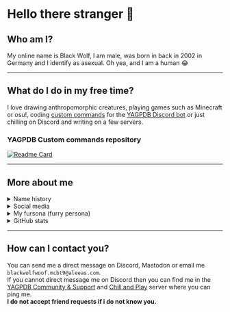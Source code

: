 <!--
Ah hello and welcome to my profile :)
You can do the same for your github profile by creating a repository with the name of your account. Thanks for stopping by :)
-->

# Hello there stranger 👋

## Who am I?

My online name is Black Wolf, I am male, was born in back in 2002 in Germany and I identify as asexual. Oh yea, and I am a human 😂

---

## What do I do in my free time?

I love drawing anthropomorphic creatures, playing games such as Minecraft or osu!, coding [custom commands](https://github.com/BlackWolfWoof/yagpdb-cc) for the [YAGPDB Discord bot](https://yagpdb.xyz/) or just chilling on Discord and writing on a few servers.

### YAGPDB Custom commands repository
[![Readme Card](https://github-readme-stats.vercel.app/api/pin/?username=BlackWolfWoof&repo=yagpdb-cc&icon_color=e74c3c&bg_color=151515&text_color=fff)](https://github.com/BlackWolfWoof/yagpdb-cc)

---

## More about me

<details>
<summary>Name history</summary>

Year|Name|Nickname|Reason why I changed it
---|---|---|---
**2021**|`Black Wolf`|Wolf, Black, BlackWolfWoof, BlackWolfAwooo, Wolfie|I am a furry now I guess 🐺
**2019**|`TheHDCrafter`|Crafter, HD, HDCrafter, Wolfie|The _YT at the end was too cringe
**2016**|`TheHDCrafter_YT`|Crafter, HD, HDCrafter|I added _YT because I started a YouTube channel
**2013**|`TheHDCrafter`|Crafter|Because I didn't like the old name
**2012**|`HDCrafter`|Crafter|The name I came up with when I first joined a Minecraft chat form with [Disqus](https://www.startpage.com/do/dsearch?query=Disqus 'What is Disqus?')
</details>


<details>
<summary>Social media</summary>

<a name="Discord"></a>

Platform|Name|Link to profile|Active  
---|---|---|---  
**Discord**|`Black Wolf` (blackwolfwoof)|[Server](https://discord.gg/GRns3fg)|✅
**YouTube**|`Black Wolf`|[Channel](https://www.youtube.com/BlackWolfWoof)|✅
**Furaffinity**|`BlackWolfWoof`|[Profile](https://www.furaffinity.net/user/blackwolfwoof/)|✅
**Mastodon**|`Black Wolf` (`@blackwolf@meow.social`)|[Profile](https://meow.social/@blackwolf)|✅
**Minecraft**|`BlackWolfWoof`||✅
**Steam**|`Black Wolf`|[Profile](https://steamcommunity.com/profiles/76561199075878744)|✅
**RecRoom**|`Black Wolf` (`@blackwolfwoof`)|[Profile](https://rec.net/user/blackwolfwoof)|✅
**Beatsaber**|`BlackWolf`|[Profile on beatleader.xyz](https://beatleader.xyz/u/284259)|✅
**Resonite**|`BlackWolfWoof`||✅
**Bluesky**|`Black Wolf` (`@blackwolfwoof.com`)|[Profile](https://bsky.app/profile/blackwolfwoof.com)|❌
**Coub**|`Black Wolf` (BlackWolfWoof)|[Profile](https://coub.com/blackwolfwoof)|❌
**Twitch**|`blackwolfwoof`|[Channel](https://www.twitch.tv/blackwolfwoof)|❌
**Xbox Live**|`BlackWolf7860`|[Profile](https://account.xbox.com/en-US/Profile?gamerTag=BlackWolf7860)|❌
**osu!**|`TheHDCrafter`|[Profile](https://osu.ppy.sh/users/16069717)|❌
**Deviantart**|`BlackWolfWoof`|[Profile](https://www.deviantart.com/blackwolfwoof)|❌
**Trello**|`Black Wolf` (blackwolfwoof)|[Profile](https://trello.com/blackwolfwoof)|❌
**Pinterest**|`Black Wolf` (BlackWolfWoof)||💀
**Twitter**|`Black Wolf` (BlackWolfWoof)||💀
**Reddit**|`TheHDCrafter_YT`||💀
**Mastodon** (vulpine.club)|`Black Wolf` (`@blackwolf@vulpine.club`)||💀
**Mastodon** (wuff.space)|`Black Wolf` (`@blackwolf@wuff.space`)||💀
**Disqus**|`HDCrafter`||💀
**VRChat**|`BlackWolfWoof`||💀
**Google Site**|||💀
**Mediafire**|||💀
</details>


<details>
<summary>My fursona (furry persona)</summary>

- **Name:** Black Wolf  
- **Species:** Wolf  
- **Subspecies:** Eurasian wolf  
- **Gender:** None  
- **Personality:** A friendly wolf that likes to help everyone reach their goals. He is open and welcome to new people and likes to come in contact with everyone.
Hugging and cuddling is always allowed. He also bites bad people and protects others :3
- **About:** This fursona is a representation of my real me and also of the one I'd like to be. It can vary and change over time as it represents myself.
I chose the species & name because my I like wolves. I also like the darkness & the color black and thats why I decided to also include that in my name to make it more unique.  

</details>

<details>
<summary>GitHub stats</summary>

![Staaaaaaaaaaats](https://github-readme-stats.vercel.app/api?username=BlackWolfWoof&bg_color=-25,151515,151515&title_color=fff&text_color=fff&show_icons=true&icon_color=e74c3c)  
Github stats made with [Anurag's GitHub stats](https://github.com/anuraghazra/github-readme-stats)

</details>

---

## How can I contact you?

You can send me a direct message on Discord, Mastodon or email me `blackwolfwoof.mcbt9@aleeas.com`.  
If you cannot direct message me on Discord then you can find me in the [YAGPDB Community & Support](https://discord.gg/4uY54rw) and [Chill and Play](https://discord.gg/GRns3fg) server where you can ping me.  
**I do not accept friend requests if i do not know you.**  